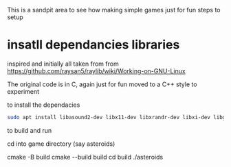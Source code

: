This is a sandpit area to see how making simple games just for fun
steps to setup

# insatll dependancies libraries
inspired and initially all taken from from https://github.com/raysan5/raylib/wiki/Working-on-GNU-Linux

The original code is in C, again just for fun moved to a C++ style to experiment

to install the dependacies
```bash
sudo apt install libasound2-dev libx11-dev libxrandr-dev libxi-dev libgl1-mesa-dev libglu1-mesa-dev libxcursor-dev libxinerama-dev libwayland-dev libxkbcommon-dev
```

to build and run

cd into game directory (say asteroids)

cmake -B build
cmake --build build
cd build
./asteroids
